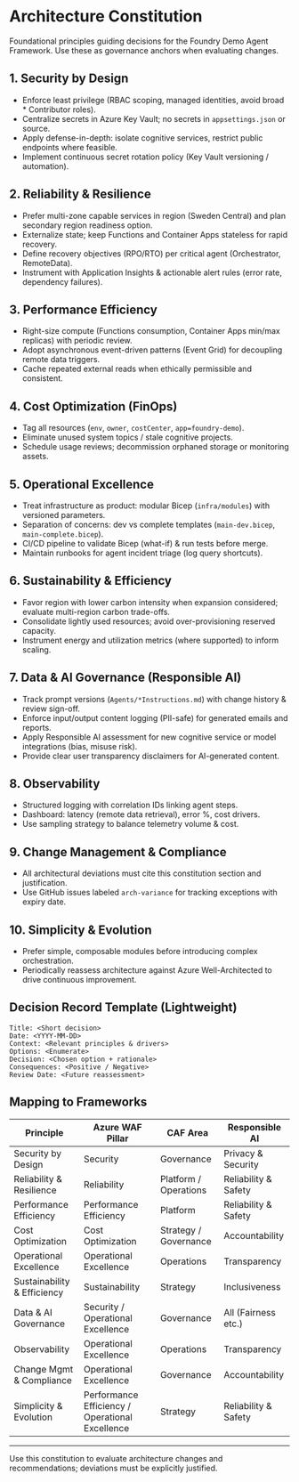 # Architecture Constitution

Foundational principles guiding decisions for the Foundry Demo Agent Framework. Use these as governance anchors when evaluating changes.

## 1. Security by Design
- Enforce least privilege (RBAC scoping, managed identities, avoid broad * Contributor roles).
- Centralize secrets in Azure Key Vault; no secrets in `appsettings.json` or source.
- Apply defense-in-depth: isolate cognitive services, restrict public endpoints where feasible.
- Implement continuous secret rotation policy (Key Vault versioning / automation).

## 2. Reliability & Resilience
- Prefer multi-zone capable services in region (Sweden Central) and plan secondary region readiness option.
- Externalize state; keep Functions and Container Apps stateless for rapid recovery.
- Define recovery objectives (RPO/RTO) per critical agent (Orchestrator, RemoteData).
- Instrument with Application Insights & actionable alert rules (error rate, dependency failures).

## 3. Performance Efficiency
- Right-size compute (Functions consumption, Container Apps min/max replicas) with periodic review.
- Adopt asynchronous event-driven patterns (Event Grid) for decoupling remote data triggers.
- Cache repeated external reads when ethically permissible and consistent.

## 4. Cost Optimization (FinOps)
- Tag all resources (`env`, `owner`, `costCenter`, `app=foundry-demo`).
- Eliminate unused system topics / stale cognitive projects.
- Schedule usage reviews; decommission orphaned storage or monitoring assets.

## 5. Operational Excellence
- Treat infrastructure as product: modular Bicep (`infra/modules`) with versioned parameters.
- Separation of concerns: dev vs complete templates (`main-dev.bicep`, `main-complete.bicep`).
- CI/CD pipeline to validate Bicep (what-if) & run tests before merge.
- Maintain runbooks for agent incident triage (log query shortcuts).

## 6. Sustainability & Efficiency
- Favor region with lower carbon intensity when expansion considered; evaluate multi-region carbon trade-offs.
- Consolidate lightly used resources; avoid over-provisioning reserved capacity.
- Instrument energy and utilization metrics (where supported) to inform scaling.

## 7. Data & AI Governance (Responsible AI)
- Track prompt versions (`Agents/*Instructions.md`) with change history & review sign-off.
- Enforce input/output content logging (PII-safe) for generated emails and reports.
- Apply Responsible AI assessment for new cognitive service or model integrations (bias, misuse risk).
- Provide clear user transparency disclaimers for AI-generated content.

## 8. Observability
- Structured logging with correlation IDs linking agent steps.
- Dashboard: latency (remote data retrieval), error %, cost drivers.
- Use sampling strategy to balance telemetry volume & cost.

## 9. Change Management & Compliance
- All architectural deviations must cite this constitution section and justification.
- Use GitHub issues labeled `arch-variance` for tracking exceptions with expiry date.

## 10. Simplicity & Evolution
- Prefer simple, composable modules before introducing complex orchestration.
- Periodically reassess architecture against Azure Well-Architected to drive continuous improvement.

## Decision Record Template (Lightweight)
```
Title: <Short decision>
Date: <YYYY-MM-DD>
Context: <Relevant principles & drivers>
Options: <Enumerate>
Decision: <Chosen option + rationale>
Consequences: <Positive / Negative>
Review Date: <Future reassessment>
```

## Mapping to Frameworks
| Principle | Azure WAF Pillar | CAF Area | Responsible AI |
|-----------|------------------|----------|----------------|
| Security by Design | Security | Governance | Privacy & Security |
| Reliability & Resilience | Reliability | Platform / Operations | Reliability & Safety |
| Performance Efficiency | Performance Efficiency | Platform | Reliability & Safety |
| Cost Optimization | Cost Optimization | Strategy / Governance | Accountability |
| Operational Excellence | Operational Excellence | Operations | Transparency |
| Sustainability & Efficiency | Sustainability | Strategy | Inclusiveness |
| Data & AI Governance | Security / Operational Excellence | Governance | All (Fairness etc.) |
| Observability | Operational Excellence | Operations | Transparency |
| Change Mgmt & Compliance | Operational Excellence | Governance | Accountability |
| Simplicity & Evolution | Performance Efficiency / Operational Excellence | Strategy | Reliability & Safety |

---
Use this constitution to evaluate architecture changes and recommendations; deviations must be explicitly justified.